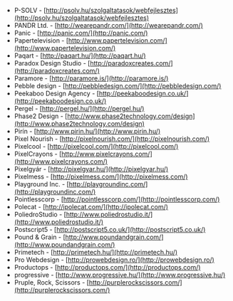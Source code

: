  * P-SOLV - [http://psolv.hu/szolgaltatasok/webfejlesztes](http://psolv.hu/szolgaltatasok/webfejlesztes)
 * PANDR Ltd. - [http://wearepandr.com/](http://wearepandr.com/)
 * Panic - [http://panic.com/](http://panic.com/)
 * Papertelevision - [http://www.papertelevision.com/](http://www.papertelevision.com/)
 * Paqart - [http://paqart.hu/](http://paqart.hu/)
 * Paradox Design Studio - [http://paradoxcreates.com/](http://paradoxcreates.com/)
 * Paramore - [http://paramore.is/](http://paramore.is/)
 * Pebble design - [http://pebbledesign.com/](http://pebbledesign.com/)
 * Peekaboo Design Agency - [http://peekaboodesign.co.uk/](http://peekaboodesign.co.uk/)
 * Pergel - [http://pergel.hu/](http://pergel.hu/)
 * Phase2 Design - [http://www.phase2technology.com/design](http://www.phase2technology.com/design)
 * Pirín - [http://www.pirin.hu/](http://www.pirin.hu/)
 * Pixel Nourish - [http://pixelnourish.com/](http://pixelnourish.com/)
 * Pixelcool - [http://pixelcool.com/](http://pixelcool.com/)
 * PixelCrayons - [http://www.pixelcrayons.com/](http://www.pixelcrayons.com/)
 * Pixelgyár - [http://pixelgyar.hu/](http://pixelgyar.hu/)
 * Pixelmess - [http://pixelmess.com/](http://pixelmess.com/)
 * Playground Inc. - [http://playgroundinc.com/](http://playgroundinc.com/)
 * Pointlesscorp - [http://pointlesscorp.com/](http://pointlesscorp.com/)
 * Polecat - [http://ipolecat.com/](http://ipolecat.com/)
 * PoliedroStudio - [http://www.poliedrostudio.it/](http://www.poliedrostudio.it/)
 * Postscript5 - [http://postscript5.co.uk/](http://postscript5.co.uk/)
 * Pound & Grain - [http://www.poundandgrain.com/](http://www.poundandgrain.com/)
 * Primetech - [http://primetech.hu/](http://primetech.hu/)
 * Pro Webdesign - [http://prowebdesign.ro/](http://prowebdesign.ro/)
 * Productops - [http://productops.com/](http://productops.com/)
 * progressive - [http://www.progressive.hu/](http://www.progressive.hu/)
 * Pruple, Rock, Scissors - [http://purplerockscissors.com/](http://purplerockscissors.com/)